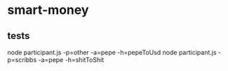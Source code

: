 # smart-money

## tests
node participant.js -p=other -a=pepe -h=pepeToUsd
node participant.js -p=scribbs -a=pepe -h=shitToShit
